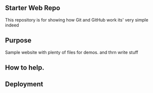 ## Starter Web Repo

This repository is for showing how Git and GitHub work
its' very simple indeed
## Purpose

Sample website with plenty of files for demos.  and thrn write stuff

## How to help.

## Deployment